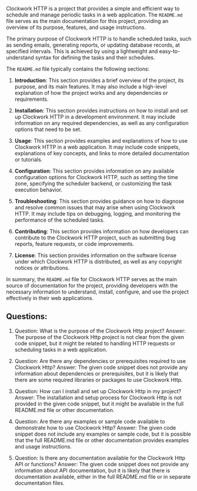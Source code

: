 Clockwork HTTP is a project that provides a simple and efficient way to schedule and manage periodic tasks in a web application. The `README.md` file serves as the main documentation for this project, providing an overview of its purpose, features, and usage instructions.

The primary purpose of Clockwork HTTP is to handle scheduled tasks, such as sending emails, generating reports, or updating database records, at specified intervals. This is achieved by using a lightweight and easy-to-understand syntax for defining the tasks and their schedules.

The `README.md` file typically contains the following sections:

1. **Introduction**: This section provides a brief overview of the project, its purpose, and its main features. It may also include a high-level explanation of how the project works and any dependencies or requirements.

2. **Installation**: This section provides instructions on how to install and set up Clockwork HTTP in a development environment. It may include information on any required dependencies, as well as any configuration options that need to be set.

3. **Usage**: This section provides examples and explanations of how to use Clockwork HTTP in a web application. It may include code snippets, explanations of key concepts, and links to more detailed documentation or tutorials.

4. **Configuration**: This section provides information on any available configuration options for Clockwork HTTP, such as setting the time zone, specifying the scheduler backend, or customizing the task execution behavior.

5. **Troubleshooting**: This section provides guidance on how to diagnose and resolve common issues that may arise when using Clockwork HTTP. It may include tips on debugging, logging, and monitoring the performance of the scheduled tasks.

6. **Contributing**: This section provides information on how developers can contribute to the Clockwork HTTP project, such as submitting bug reports, feature requests, or code improvements.

7. **License**: This section provides information on the software license under which Clockwork HTTP is distributed, as well as any copyright notices or attributions.

In summary, the `README.md` file for Clockwork HTTP serves as the main source of documentation for the project, providing developers with the necessary information to understand, install, configure, and use the project effectively in their web applications.
## Questions: 
 1. Question: What is the purpose of the Clockwork Http project?
   Answer: The purpose of the Clockwork Http project is not clear from the given code snippet, but it might be related to handling HTTP requests or scheduling tasks in a web application.

2. Question: Are there any dependencies or prerequisites required to use Clockwork Http?
   Answer: The given code snippet does not provide any information about dependencies or prerequisites, but it is likely that there are some required libraries or packages to use Clockwork Http.

3. Question: How can I install and set up Clockwork Http in my project?
   Answer: The installation and setup process for Clockwork Http is not provided in the given code snippet, but it might be available in the full README.md file or other documentation.

4. Question: Are there any examples or sample code available to demonstrate how to use Clockwork Http?
   Answer: The given code snippet does not include any examples or sample code, but it is possible that the full README.md file or other documentation provides examples and usage instructions.

5. Question: Is there any documentation available for the Clockwork Http API or functions?
   Answer: The given code snippet does not provide any information about API documentation, but it is likely that there is documentation available, either in the full README.md file or in separate documentation files.
    